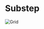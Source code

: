 # Substep

![Grid](https://img.freepik.com/free-vector/dark-background-with-purple-squares_1053-430.jpg) 
